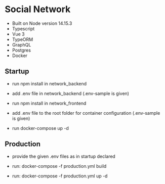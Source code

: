 # Social Network

- Built on Node version 14.15.3
- Typescript
- Vue 3
- TypeORM
- GraphQL
- Postgres
- Docker

## Startup

- run npm install in network_backend
- add .env file in network_backend (.env-sample is given)

- run npm install in network_frontend

- add .env file to the root folder for container configuration (.env-sample is given)
- run docker-compose up -d

## Production

- provide the given .env files as in startup declared

- run: docker-compose -f production.yml build

- run: docker-compose -f production.yml up -d
